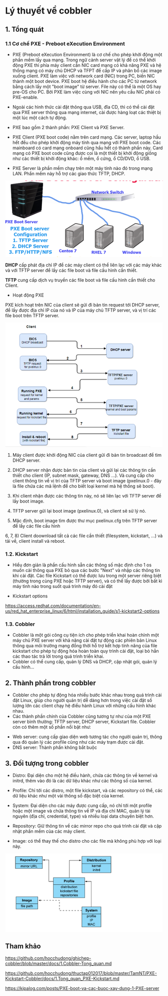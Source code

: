# Lý thuyết về cobbler

## 1. Tổng quát

### 1.1 Cơ chế PXE - Preboot eXecution Environment

- PXE (Preboot eXecution Environment) là cơ chế cho phép khởi động một phần mềm lấy qua mạng. Trong ngữ cảnh server vật lý để có thể khởi động PXE thì phía máy client cần NIC card mạng có khả năng PXE và hệ thống mạng có máy chủ DHCP và TFPT để cấp IP và phân bổ các image xuống client. PXE làm việc với network card (NIC) trong PC, biến NIC thành một boot device. PXE boot hệ điều hành cho các PC từ network bằng cách lấy một "boot image" từ server. File này có thể là một OS hay pre-OS cho PC. Bởi PXE làm việc cùng với NIC nên yêu cầu NIC phải có PXE-enable.

- Ngoài các hình thức cài đặt thông qua USB, đĩa CD, thì có thể cài đặt qua PXE server thông qua mạng internet, cài được hàng loạt các thiệt bị một lúc một cách tự động.

- PXE bao gồm 2 thành phần: PXE Client và PXE Server. 

+ PXE Client (PXE boot code) nằm trên card mạng. Các server, laptop hầu hết đều cho phép khởi động máy tính qua mạng với PXE boot code. Các mainboard có card mạng onboard cũng hầu hết có thành phần này. Card mạng có PXE boot code cũng được coi là một thiết bị khởi động giống như các thiết bị khởi động khác: ổ mềm, ổ cứng, ổ CD/DVD, ổ USB. 

+ PXE Server là phần mềm chạy trên một máy tính nào đó trong mạng LAN. Phần mềm này hỗ trợ các giao thức TFTP, DHCP.

![](../images/ly-thuyet-cobbler/Screenshot_765.png)

**DHCP** cấp phát địa chỉ IP để các máy client có thể liên lạc với các máy khác và với TFTP server để lấy các file boot và file cấu hình cần thiết.

**TFTP** cung cấp dịch vụ truyền các file boot và file cấu hình cần thiết cho Client.

- Hoạt động PXE

PXE kích hoạt trên NIC của client sẽ gửi đi bản tin request tới DHCP server, để lấy được địa chỉ IP của nó và IP của máy chủ TFTP server, và vị trí các file boot trên TFTP server.

![](../images/ly-thuyet-cobbler/Screenshot_766.png)

1) Máy client được khởi động NIC của client gửi đi bản tin broadcast để tìm DHCP server.

2) DHCP server nhận được bản tin của client và gửi lại các thông tin cần thiết cho client (IP, subnet mask, gateway, DNS ...). Và cung cấp cho client thông tin về vị trí của TFTP server và boot image (pxelinux.0 - đây là file chứa các mã lệnh để cho biết loại kernel mà hệ thống sẽ boot).

3) Khi client nhận được các thông tin này, nó sẽ liên lạc với TFTP server để lấy boot image.

4) TFTP server gửi lại boot image (pxelinux.0), và client sẽ sử lý nó.

5) Mặc định, boot image tìm được thư mục pxelinux.cfg trên TFTP server để lấy các file cấu hình

6, 7, 8) Client doownload tất cả các file cần thiết (filesystem, kickstart, ...) và tải về, client install và reboot.

### 1.2. Kickstart

- Hiểu đơn giản là phần cấu hình sẵn các thông số mặc định cho 1 os muốn cài thông qua PXE bỏ qua các bước "Next" và nhập các thông tin khi cài đặt. Các file Kickstart có thể được lưu trong một server riêng biệt (thường trong cùng PXE hoặc TFTP server), và có thể lấy được bởi bất kì máy tình nào trong suốt quá trình máy đó cài đặt

- Kickstart options

https://access.redhat.com/documentation/en-us/red_hat_enterprise_linux/6/html/installation_guide/s1-kickstart2-options

### 1.3. Cobbler

- Cobbler là một gói công cụ tiện ích cho phép triển khai hoàn chỉnh một máy chủ PXE server với khả năng cài đặt tự động các phiên bản Linux thông qua môi trường mạng đồng thời hỗ trợ kết hợp tính năng của file kickstart cho phép tự động hóa hoàn toàn quy trình cài đặt, loại bỏ hẳn các thao tác trả lời trong quá trình triển khai.
- Cobbler có thể cung cấp, quản lý DNS và DHCP, cập nhật gói, quản lý cấu hình...

## 2. Thành phần trong cobbler

- Cobbler cho phép tự động hóa nhiều bước khác nhau trong quá trình cài đặt Linux, giúp cho người quản trị dễ dàng hơn trong việc cài đặt số lượng lớn các client chạy hệ điều hành Linux với những cấu hình khác nhau.
- Các thành phần chính của Cobbler cũng tương tự như của một PXE server bình thường: TFTP server, DHCP server, Kickstart file. Cobbler còn có thêm một số phần nổi bật như:

+ Web server: cung cấp giao diện web tương tác cho người quản trị, thông qua đó quản lý các profile cũng như các máy trạm được cài đặt.
+ DNS server: Thành phần không bắt buộc

## 3. Đối tượng trong cobbler

+ Distro: Đại diện cho một hệ điều hành, chứa các thông tin về kernel và initrd, thêm vào đó là các dữ liệu khác như các thông số của kernel.

+ Profile: Chỉ tới các distro, một file kickstart, và các repository có thể, các dữ liệu khác như một vài thông số đặc biệt của kernel.

+ System: Đại diện cho các máy được cung cấp, nó chỉ tới một profile hoặc một image và chứa thông tin về IP và địa chỉ MAC, quản lý tài nguyên (địa chỉ, credential, type) và nhiều loại data chuyên biệt hơn.

+ Repository: Giữ thông tin về các mirror repo cho quá trình cài đặt và cập nhật phần mềm của các máy client.

+ Image: có thể thay thế cho distro cho các file mà không phù hợp với loại này.

![](../images/ly-thuyet-cobbler/Screenshot_767.png)

## Tham khảo

https://github.com/hocchudong/ghichep-cobbler/blob/master/docs/1.Cobbler-Tong_quan.md

https://github.com/hocchudong/thuctap012017/blob/master/TamNT/PXE-Kickstart-Cobbler/docs/1.Tong_quan_PXE-Kickstart.md

https://kipalog.com/posts/PXE-boot-va-cac-buoc-xay-dung-1-PXE-server

